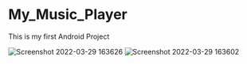 # My_Music_Player
This is my first Android Project


![Screenshot 2022-03-29 163626](https://user-images.githubusercontent.com/73953395/162500499-b279f3b8-140a-46a9-8d1a-648214f1f106.png)
![Screenshot 2022-03-29 163602](https://user-images.githubusercontent.com/73953395/162500523-906dc97c-6390-4b45-a163-2a02c7ddba2f.png)
